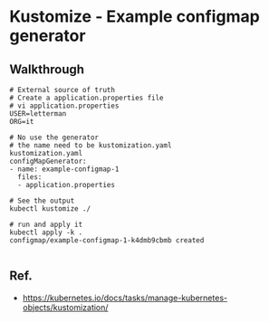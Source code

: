 # Kustomize - Example configmap generator 

## Walkthrough 

```
# External source of truth 
# Create a application.properties file
# vi application.properties
USER=letterman
ORG=it

# No use the generator 
# the name need to be kustomization.yaml 
kustomization.yaml
configMapGenerator:
- name: example-configmap-1
  files:
  - application.properties

# See the output 
kubectl kustomize ./ 

# run and apply it 
kubectl apply -k .
configmap/example-configmap-1-k4dmb9cbmb created


```

## Ref. 

  * https://kubernetes.io/docs/tasks/manage-kubernetes-objects/kustomization/
